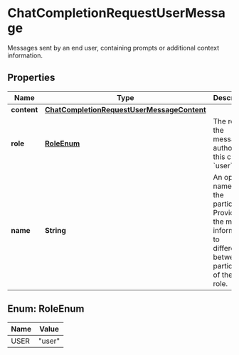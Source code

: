 

# ChatCompletionRequestUserMessage

Messages sent by an end user, containing prompts or additional context information. 

## Properties

| Name | Type | Description | Notes |
|------------ | ------------- | ------------- | -------------|
|**content** | [**ChatCompletionRequestUserMessageContent**](ChatCompletionRequestUserMessageContent.md) |  |  |
|**role** | [**RoleEnum**](#RoleEnum) | The role of the messages author, in this case &#x60;user&#x60;. |  |
|**name** | **String** | An optional name for the participant. Provides the model information to differentiate between participants of the same role. |  [optional] |



## Enum: RoleEnum

| Name | Value |
|---- | -----|
| USER | &quot;user&quot; |



